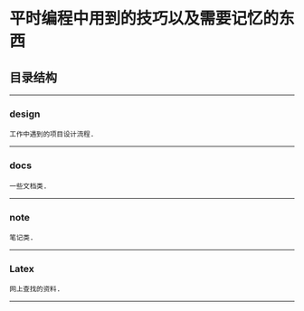 # 平时编程中用到的技巧以及需要记忆的东西

## 目录结构
* * *
### design
	工作中遇到的项目设计流程.
* * *

### docs
	一些文档类.
* * *

### note
	笔记类.
* * *

### Latex
	网上查找的资料.
* * *
